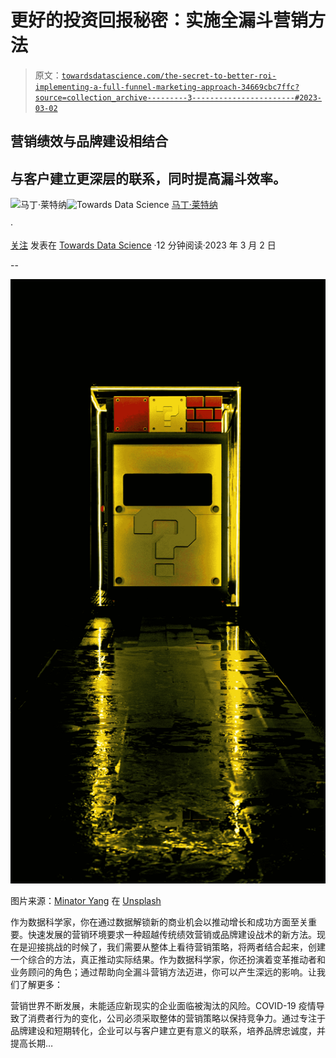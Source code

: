 # 更好的投资回报秘密：实施全漏斗营销方法

> 原文：[`towardsdatascience.com/the-secret-to-better-roi-implementing-a-full-funnel-marketing-approach-34669cbc7ffc?source=collection_archive---------3-----------------------#2023-03-02`](https://towardsdatascience.com/the-secret-to-better-roi-implementing-a-full-funnel-marketing-approach-34669cbc7ffc?source=collection_archive---------3-----------------------#2023-03-02)

## 营销绩效与品牌建设相结合

## 与客户建立更深层的联系，同时提高漏斗效率。

[](https://medium.com/@martinleitner_33020?source=post_page-----34669cbc7ffc--------------------------------)![马丁·莱特纳](https://medium.com/@martinleitner_33020?source=post_page-----34669cbc7ffc--------------------------------)[](https://towardsdatascience.com/?source=post_page-----34669cbc7ffc--------------------------------)![Towards Data Science](https://towardsdatascience.com/?source=post_page-----34669cbc7ffc--------------------------------) [马丁·莱特纳](https://medium.com/@martinleitner_33020?source=post_page-----34669cbc7ffc--------------------------------)

·

[关注](https://medium.com/m/signin?actionUrl=https%3A%2F%2Fmedium.com%2F_%2Fsubscribe%2Fuser%2Fb910204cd9bf&operation=register&redirect=https%3A%2F%2Ftowardsdatascience.com%2Fthe-secret-to-better-roi-implementing-a-full-funnel-marketing-approach-34669cbc7ffc&user=Martin+Leitner&userId=b910204cd9bf&source=post_page-b910204cd9bf----34669cbc7ffc---------------------post_header-----------) 发表在 [Towards Data Science](https://towardsdatascience.com/?source=post_page-----34669cbc7ffc--------------------------------) ·12 分钟阅读·2023 年 3 月 2 日[](https://medium.com/m/signin?actionUrl=https%3A%2F%2Fmedium.com%2F_%2Fvote%2Ftowards-data-science%2F34669cbc7ffc&operation=register&redirect=https%3A%2F%2Ftowardsdatascience.com%2Fthe-secret-to-better-roi-implementing-a-full-funnel-marketing-approach-34669cbc7ffc&user=Martin+Leitner&userId=b910204cd9bf&source=-----34669cbc7ffc---------------------clap_footer-----------)

--

[](https://medium.com/m/signin?actionUrl=https%3A%2F%2Fmedium.com%2F_%2Fbookmark%2Fp%2F34669cbc7ffc&operation=register&redirect=https%3A%2F%2Ftowardsdatascience.com%2Fthe-secret-to-better-roi-implementing-a-full-funnel-marketing-approach-34669cbc7ffc&source=-----34669cbc7ffc---------------------bookmark_footer-----------)![](img/1d06de842cfdf7f33eb92cf156056dc3.png)

图片来源：[Minator Yang](https://unsplash.com/@81minator?utm_source=medium&utm_medium=referral) 在 [Unsplash](https://unsplash.com/?utm_source=medium&utm_medium=referral)

作为数据科学家，你在通过数据解锁新的商业机会以推动增长和成功方面至关重要。快速发展的营销环境要求一种超越传统绩效营销或品牌建设战术的新方法。现在是迎接挑战的时候了，我们需要从整体上看待营销策略，将两者结合起来，创建一个综合的方法，真正推动实际结果。作为数据科学家，你还扮演着变革推动者和业务顾问的角色；通过帮助向全漏斗营销方法迈进，你可以产生深远的影响。让我们了解更多：

营销世界不断发展，未能适应新现实的企业面临被淘汰的风险。COVID-19 疫情导致了消费者行为的变化，公司必须采取整体的营销策略以保持竞争力。通过专注于品牌建设和短期转化，企业可以与客户建立更有意义的联系，培养品牌忠诚度，并提高长期…
